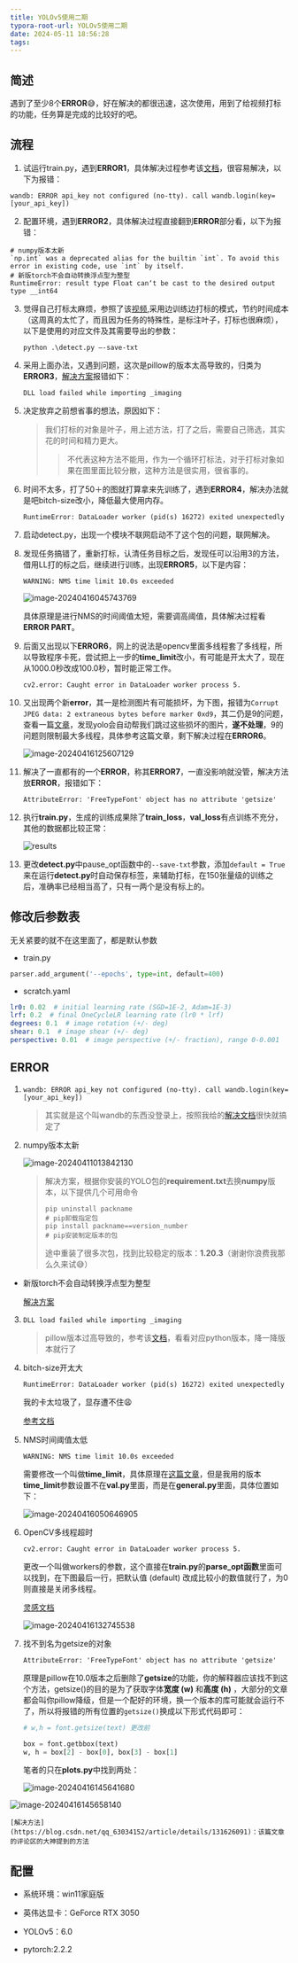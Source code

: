 ```yaml
---
title: YOLOv5使用二期
typora-root-url: YOLOv5使用二期
date: 2024-05-11 18:56:28
tags:
---
```


## 简述

遇到了至少8个**ERROR**😅，好在解决的都很迅速，这次使用，用到了给视频打标的功能，任务算是完成的比较好的吧。



## 流程

1. 试运行train.py，遇到**ERROR1**，具体解决过程参考该[文档](https://blog.csdn.net/weixin_52890053/article/details/132111731)，很容易解决，以下为报错：

`wandb: ERROR api_key not configured (no-tty). call wandb.login(key=[your_api_key])`

2. 配置环境，遇到**ERROR2**，具体解决过程直接翻到**ERROR**部分看，以下为报错：

```
# numpy版本太新
`np.int` was a deprecated alias for the builtin `int`. To avoid this error in existing code, use `int` by itself.
# 新版torch不会自动转换浮点型为整型
RuntimeError: result type Float can‘t be cast to the desired output type __int64
```

3. 觉得自己打标太麻烦，参照了该[视频](https://www.bilibili.com/video/BV13N411q7g1/?p=1&vd_source=99294a2a1c5504f559670de616463ae4),采用边训练边打标的模式，节约时间成本（这周真的太忙了，而且因为任务的特殊性，是标注叶子，打标也很麻烦），以下是使用的对应文件及其需要导出的参数：

   `python .\detect.py –-save-txt`

4. 采用上面办法，又遇到问题，这次是pillow的版本太高导致的，归类为**ERROR3**，[解决方案](https://zhuanlan.zhihu.com/p/662305030)报错如下：

   `DLL load failed while importing _imaging`

5. 决定放弃之前想省事的想法，原因如下：

   > 我们打标的对象是叶子，用上述方法，打了之后，需要自己筛选，其实花的时间和精力更大。
   >
   > > 不代表这种方法不能用，作为一个循环打标法，对于打标对象如果在图里面比较分散，这种方法是很实用，很省事的。

6. 时间不太多，打了50＋的图就打算拿来先训练了，遇到**ERROR4**，解决办法就是吧bitch-size改小，降低最大使用内存。

   `RuntimeError: DataLoader worker (pid(s) 16272) exited unexpectedly`

7. 启动detect.py，出现一个模块不联网启动不了这个包的问题，联网解决。

8. 发现任务搞错了，重新打标，认清任务目标之后，发现任可以沿用3的方法，借用LL打的标之后，继续进行训练，出现**ERROR5**，以下是内容：

   `WARNING: NMS time limit 10.0s exceeded`

   ![image-20240416045743769](image-20240416045743769.png)

	具体原理是进行NMS的时间阈值太短，需要调高阈值，具体解决过程看**ERROR PART**。

9. 后面又出现以下**ERROR6**，网上的说法是opencv里面多线程套了多线程，所以导致程序卡死，尝试把上一步的**time_limit**改小，有可能是开太大了，现在从1000.0秒改成100.0秒，暂时能正常工作。

   `cv2.error: Caught error in DataLoader worker process 5.`

10. 又出现两个新**error**，其一是检测图片有可能损坏，为下图，报错为`Corrupt JPEG data: 2 extraneous bytes before marker 0xd9`，其二仍是9的问题，查看一篇[文章](https://blog.csdn.net/weixin_46751388/article/details/126735247)，发现yolo会自动帮我们跳过这些损坏的图片，**遂不处理**，9的问题则限制最大多线程，具体参考这篇文章，剩下解决过程在**ERROR6**。

    ![image-20240416125607129](image-20240416125607129.png)

11. 解决了一直都有的一个**ERROR**，称其**ERROR7**，一直没影响就没管，解决方法放**ERROR**，报错如下：

    `AttributeError: 'FreeTypeFont' object has no attribute 'getsize'`

12. 执行**train.py**，生成的训练成果除了**train_loss**，**val_loss**有点训练不充分，其他的数据都比较正常：

    ![results](results.png)

13. 更改**detect.py**中pause_opt函数中的`--save-txt`参数，添加`default = True`来在运行**detect.py**时自动保存标签，来辅助打标，在150张量级的训练之后，准确率已经相当高了，只有一两个是没有标上的。



## 修改后参数表

无关紧要的就不在这里面了，都是默认参数

* train.py

```python
parser.add_argument('--epochs', type=int, default=400)
```

* scratch.yaml

```yaml
lr0: 0.02  # initial learning rate (SGD=1E-2, Adam=1E-3)
lrf: 0.2  # final OneCycleLR learning rate (lr0 * lrf)
degrees: 0.1  # image rotation (+/- deg)
shear: 0.1  # image shear (+/- deg)
perspective: 0.01  # image perspective (+/- fraction), range 0-0.001
```



## ERROR



1. `wandb: ERROR api_key not configured (no-tty). call wandb.login(key=[your_api_key])`

   > 其实就是这个叫wandb的东西没登录上，按照我给的[解决文档](https://blog.csdn.net/weixin_52890053/article/details/132111731)很快就搞定了

2. numpy版本太新

	![image-20240411013842130](image-20240411013842130.png)
	
	> 解决方案，根据你安装的YOLO包的**requirement.txt**去换**numpy**版本，以下提供几个可用命令
	>
	> ```
	> pip uninstall packname
	> # pip卸载指定包
	> pip install packname==version_number
	> # pip安装制定版本的包
	> ```
	>
	> 途中重装了很多次包，找到比较稳定的版本：**1.20.3**（谢谢你浪费我那么久来试😅）

* 新版torch不会自动转换浮点型为整型

  [解决方案](https://blog.csdn.net/m0_69290797/article/details/134759944)

3. `DLL load failed while importing _imaging`

   > pillow版本过高导致的，参考该[文档](https://zhuanlan.zhihu.com/p/662305030)，看看对应python版本，降一降版本就行了

4. bitch-size开太大

   `RuntimeError: DataLoader worker (pid(s) 16272) exited unexpectedly`

   我的卡太垃圾了，显存遭不住😩

   [参考文档](https://blog.csdn.net/KaelCui/article/details/106184158)

5. NMS时间阈值太低

   `WARNING: NMS time limit 10.0s exceeded`

   需要修改一个叫做**time_limit**，具体原理在[这篇文章](https://blog.csdn.net/baidu_39629638/article/details/128182056)，但是我用的版本**time_limit**参数设置不在**val.py**里面，而是在**general.py**里面，具体位置如下：

   ![image-20240416050646905](image-20240416050646905.png)

6. OpenCV多线程超时

   `cv2.error: Caught error in DataLoader worker process 5.`

   更改一个叫做workers的参数，这个直接在**train.py**的**parse_opt函数**里面可以找到，在下图最后一行，把默认值 (default) 改成比较小的数值就行了，为0则直接是关闭多线程。

   [灵感文档](https://blog.csdn.net/canpian7/article/details/115432429)

   ![image-20240416132745538](image-20240416132745538.png)

7. 找不到名为getsize的对象

   `AttributeError: 'FreeTypeFont' object has no attribute 'getsize'`

   原理是pillow在10.0版本之后删除了**getsize**的功能，你的解释器应该找不到这个方法，getsize()的目的是为了获取字体**宽度 (w)** 和**高度 (h)** ，大部分的文章都会叫你pillow降级，但是一个配好的环境，换一个版本的库可能就会运行不了，所以将报错的所有位置的`getsize()`换成以下形式代码即可：

   ```python
   # w,h = font.getsize(text) 更改前
   
   box = font.getbbox(text)
   w, h = box[2] - box[0], box[3] - box[1]
   ```

   笔者的只在**plots.py**中找到两处：

   ![image-20240416145641680](image-20240416145641680.png)



![image-20240416145658140](image-20240416145658140.png)

	[解决方法](https://blog.csdn.net/qq_63034152/article/details/131626091)：该篇文章的评论区的大神提到的方法





## 配置

* 系统环境：win11家庭版

* 英伟达显卡：GeForce RTX 3050

* YOLOv5：6.0

* pytorch:2.2.2

  
